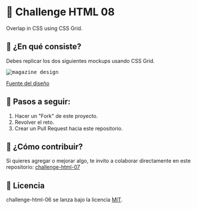 # 🎨 Challenge HTML 08

Overlap in CSS using CSS Grid.

## 🎨 ¿En qué consiste?

Debes replicar los dos siguientes mockups usando CSS Grid.

<kbd>
<img src="https://s3u.tmimgcdn.com/1789038-1559043048839_slide3-.jpeg" alt="magazine design" />
</kbd>

[Fuente del diseño](https://www.templatemonster.com/social-media/angle-social-media-kit-social-media-81565.html?aff=tmfrog)

## 🎨 Pasos a seguir:

1. Hacer un "Fork" de este proyecto.
2. Revolver el reto.
3. Crear un Pull Request hacia este repositorio.

## 🎨 ¿Cómo contribuir?

Si quieres agregar o mejorar algo, te invito a colaborar directamente en este repositorio: [challenge-html-07](https://github.com/platzimaster/challenge-html-07/)

## 🎨 Licencia

challenge-html-06 se lanza bajo la licencia [MIT](https://opensource.org/licenses/MIT).
